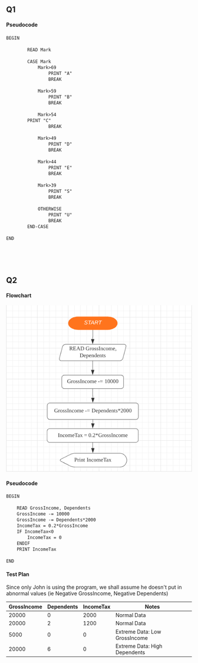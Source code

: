 ## Q1
#### Pseudocode
````
BEGIN

		READ Mark
 
		CASE Mark
			Mark>69
				PRINT "A"
				BREAK
      
			Mark>59
				PRINT "B"
				BREAK
      
			Mark>54
      	PRINT "C"
				BREAK

			Mark>49
				PRINT "D"
				BREAK
    
			Mark>44
				PRINT "E"
				BREAK
     
			Mark>39
				PRINT "S"
				BREAK

			OTHERWISE
				PRINT "U"
				BREAK
		END-CASE
 
END
````

<br/><br/><br/>

## Q2

#### Flowchart
![FlowChart01](./Flow01.PNG)

#### Pseudocode
````
BEGIN

	READ GrossIncome, Dependents
	GrossIncome -= 10000
	GrossIncome -= Dependents*2000
	IncomeTax = 0.2*GrossIncome
	IF IncomeTax<0
		IncomeTax = 0
	ENDIF
	PRINT IncomeTax

END
````
#### Test Plan

Since only John is using the program, we shall assume he doesn't put in abnormal values (ie Negative GrossIncome, Negative Dependents)

| GrossIncome | Dependents | IncomeTax | Notes |
| - | - | - | - |
| 20000 | 0 | 2000 | Normal Data |
| 20000 | 2 | 1200 | Normal Data |
| 5000 | 0 | 0 | Extreme Data: Low GrossIncome |
| 20000 | 6 | 0 | Extreme Data: High Dependents |
